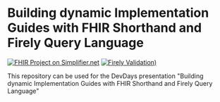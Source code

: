 # Building dynamic Implementation Guides with FHIR Shorthand and Firely Query Language

[![FHIR Project on Simplifier.net](https://img.shields.io/badge/FHIR_project_on_Simplifier.net-ACMEGitHubExample-green)](https://simplifier.net/ACMEGitHubExample) [![Firely Validation)](https://github.com/FirelyTeam/devdays-lets-build-fsh-and-fql/actions/workflows/main.yml/badge.svg)](https://github.com/FirelyTeam/devdays-lets-build-fsh-and-fql/actions/workflows/main.yml)

This repository can be used for the DevDays presentation "Building dynamic Implementation Guides with FHIR Shorthand and Firely Query Language"
